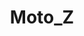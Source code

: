 ---
title: Moto_Z
crosslinks:
- Android
- youtubefactsbot
- youtubot
- androidapps
- motodev
- MotoG
- nintendoswitch
- blackberry
- LineageOS
- ProgrammerHumor
- Nexus6P
- GoPlus
- talesfromtechsupport
- autotldr
- IDontWorkHereLady
- googleplaydeals
- nexus5x
- youtube
- GooglePixel
- android
---